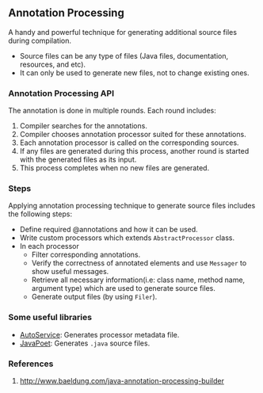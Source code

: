 ## Annotation Processing

A handy and powerful technique for generating additional source files during compilation.
* Source files can be any type of files (Java files, documentation, resources, and etc).
* It can only be used to generate new files, not to change existing ones.

### Annotation Processing API
The annotation is done in multiple rounds. Each round includes:
 1. Compiler searches for the annotations.
 2. Compiler chooses annotation processor suited for these annotations.
 3. Each annotation processor is called on the corresponding sources.
 4. If any files are generated during this process, another round is started with the generated files as its input.
 5. This process completes when no new files are generated.

### Steps
Applying annotation processing technique to generate source files includes the following steps:
* Define required @annotations and how it can be used.
* Write custom processors which extends `AbstractProcessor` class.
* In each processor
  * Filter corresponding annotations.
  * Verify the correctness of annotated elements and use `Messager` to show useful messages. 
  * Retrieve all necessary information(i.e: class name, method name, argument type) which are used to generate source files.
  * Generate output files (by using `Filer`).

### Some useful libraries
* [AutoService](https://github.com/google/auto/tree/master/service): Generates processor metadata file.
* [JavaPoet](https://github.com/square/javapoet): Generates `.java` source files.

### References
1. http://www.baeldung.com/java-annotation-processing-builder